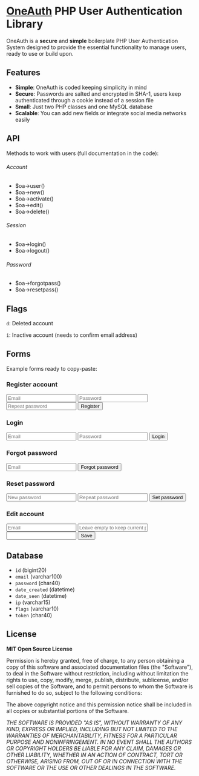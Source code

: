 # [OneAuth](https://github.com/luckyshot/OneAuth) PHP User Authentication Library

OneAuth is a **secure** and **simple** boilerplate PHP User Authentication System designed to provide the essential functionality to manage users, ready to use or build upon.


## Features

* **Simple**: OneAuth is coded keeping simplicity in mind
* **Secure**: Passwords are salted and encrypted in SHA-1, users keep authenticated through a cookie instead of a session file
* **Small**: Just two PHP classes and one MySQL database
* **Scalable**: You can add new fields or integrate social media networks easily


## API

Methods to work with users (full documentation in the code):

###### Account

- $oa->user()
- $oa->new()
- $oa->activate()
- $oa->edit()
- $oa->delete()

###### Session

- $oa->login()
- $oa->logout()

###### Password

- $oa->forgotpass()
- $oa->resetpass()





## Flags

<code>d</code>: Deleted account

<code>i</code>: Inactive account (needs to confirm email address)


## Forms

Example forms ready to copy-paste:

### Register account

<form action="">
	<input type="hidden" name="oa" value="register">
	<input type="text" name="email" placeholder="Email">
	<input type="password" name="password" placeholder="Password">
	<input type="password" name="password2" placeholder="Repeat password">
	<input type="submit" value="Register">
</form>


### Login

<form action="">
	<input type="hidden" name="oa" value="login">
	<input type="text" name="email" placeholder="Email">
	<input type="password" name="password" placeholder="Password">
	<input type="submit" value="Login">
</form>


### Forgot password

<form action="">
	<input type="hidden" name="oa" value="forgot">	<input type="email" placeholder="Email">
	<input type="submit" value="Forgot password">
</form>


### Reset password

<form action="">
	<input type="hidden" name="oa" value="reset">	<input type="password" name="password" placeholder="New password">
	<input type="password" name="password2" placeholder="Repeat password">
	<input type="submit" value="Set password">
</form>


### Edit account

<form action="">
	<input type="hidden" name="oa" value="edit">
	<input type="text" name="email" value="" placeholder="Email">
	<input type="password" name="password" placeholder="Leave empty to keep current password">
	<input type="password" name="password2">
	<input type="submit" value="Save">
</form>




## Database

* `id` (bigint20)
* `email` (varchar100)
* `password` (char40)
* `date_created` (datetime)
* `date_seen` (datetime)
* `ip` (varchar15)
* `flags` (varchar10)
* `token` (char40)





## License

**MIT Open Source License**

Permission is hereby granted, free of charge, to any person obtaining a copy of this software and associated documentation files (the "Software"), to deal in the Software without restriction, including without limitation the rights to use, copy, modify, merge, publish, distribute, sublicense, and/or sell copies of the Software, and to permit persons to whom the Software is furnished to do so, subject to the following conditions:

The above copyright notice and this permission notice shall be included in all copies or substantial portions of the Software.

_THE SOFTWARE IS PROVIDED "AS IS", WITHOUT WARRANTY OF ANY KIND, EXPRESS OR IMPLIED, INCLUDING BUT NOT LIMITED TO THE WARRANTIES OF MERCHANTABILITY, FITNESS FOR A PARTICULAR PURPOSE AND NONINFRINGEMENT. IN NO EVENT SHALL THE AUTHORS OR COPYRIGHT HOLDERS BE LIABLE FOR ANY CLAIM, DAMAGES OR OTHER LIABILITY, WHETHER IN AN ACTION OF CONTRACT, TORT OR OTHERWISE, ARISING FROM, OUT OF OR IN CONNECTION WITH THE SOFTWARE OR THE USE OR OTHER DEALINGS IN THE SOFTWARE._